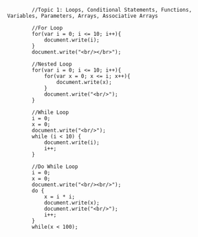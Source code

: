             //Topic 1: Loops, Conditional Statements, Functions, Variables, Parameters, Arrays, Associative Arrays
            
            //For Loop
            for(var i = 0; i <= 10; i++){
                document.write(i);
            }
            document.write("<br/></br>");
            
            //Nested Loop
            for(var i = 0; i <= 10; i++){
                for(var x = 0; x <= i; x++){
                    document.write(x);
                }
                document.write("<br/>");
            }
            
            //While Loop
            i = 0;
            x = 0;
            document.write("<br/>");
            while (i < 10) {
                document.write(i);
                i++;
            }
            
            //Do While Loop
            i = 0;
            x = 0;
            document.write("<br/><br/>");
            do {
                x = i * i; 
                document.write(x);
                document.write("<br/>");
                i++;
            }
            while(x < 100);
